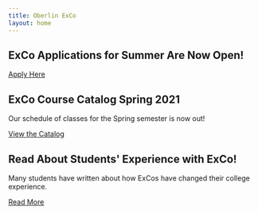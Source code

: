 ```yaml
---
title: Oberlin ExCo
layout: home
---
```



## ExCo Applications for Summer Are Now Open!

<a href="/teach/apply" class="primary-btn about-btn">Apply Here</a>

## ExCo Course Catalog Spring 2021

Our schedule of classes for the Spring semester is now out!

<a href="/catalog" class="primary-btn about-btn">View the Catalog</a>

## Read About Students' Experience with ExCo!

Many students have written about how ExCos have changed their college experience.

<a href="/resources/readmore" class="primary-btn about-btn">Read More</a>
